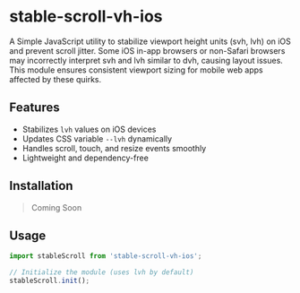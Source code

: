 # stable-scroll-vh-ios
A Simple JavaScript utility to stabilize viewport height units (svh, lvh) on iOS and prevent scroll jitter. Some iOS in-app browsers or non-Safari browsers may incorrectly interpret svh and lvh similar to dvh, causing layout issues. This module ensures consistent viewport sizing for mobile web apps affected by these quirks.

## Features

- Stabilizes `lvh` values on iOS devices
- Updates CSS variable `--lvh` dynamically
- Handles scroll, touch, and resize events smoothly
- Lightweight and dependency-free

## Installation

> Coming Soon

## Usage

```js
import stableScroll from 'stable-scroll-vh-ios';

// Initialize the module (uses lvh by default)
stableScroll.init();

